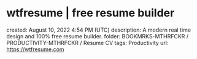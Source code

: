 # wtfresume | free resume builder

created: August 10, 2022 4:54 PM (UTC)
description: A modern real time design and 100% free resume builder.
folder: BOOKMRKS-MTHRFCKR / PRODUCTIVITY-MTHRFCKR / Resume CV
tags: Productivity
url: https://wtfresume.com